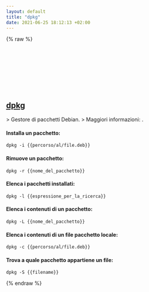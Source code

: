 ```yaml
---
layout: default
title: "dpkg"
date: 2021-06-25 18:12:13 +02:00
---
```

{% raw %}
<h2 id="dpkg">
  <a href="/it/linux/dpkg.html">dpkg</a> <a href="#dpkg"><svg class="icon">
    <use href="/assets/images/unicode_sprite.svg#link" />
  </svg></a>
</h2>
> Gestore di pacchetti Debian.
> Maggiori informazioni: <https://manpages.debian.org/buster/dpkg/dpkg.1.en.html>.

#### Installa un pacchetto:
```shell
dpkg -i {{percorso/al/file.deb}}
```
#### Rimuove un pacchetto:
```shell
dpkg -r {{nome_del_pacchetto}}
```
#### Elenca i pacchetti installati:
```shell
dpkg -l {{espressione_per_la_ricerca}}
```
#### Elenca i contenuti di un pacchetto:
```shell
dpkg -L {{nome_del_pacchetto}}
```
#### Elenca i contenuti di un file pacchetto locale:
```shell
dpkg -c {{percorso/al/file.deb}}
```
#### Trova a quale pacchetto appartiene un file:
```shell
dpkg -S {{filename}}
```
{% endraw %}